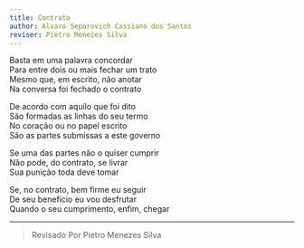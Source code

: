 ```yaml
---
title: Contrato
author: Alvaro Separovich Cassiano dos Santos
reviser: Pietro Menezes Silva
---   
```


Basta em uma palavra concordar   
Para entre dois ou mais fechar um trato   
Mesmo que, em escrito, não anotar   
Na conversa foi fechado o contrato   
   
De acordo com aquilo que foi dito   
São formadas as linhas do seu termo   
No coração ou no papel escrito   
São as partes submissas a este governo   
   
Se uma das partes não o quiser cumprir   
Não pode, do contrato, se livrar   
Sua punição toda deve tomar   
   
Se, no contrato, bem firme eu seguir   
De seu benefício eu vou desfrutar   
Quando o seu cumprimento, enfim, chegar    

______

> Revisado Por Pietro Menezes Silva
